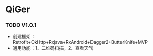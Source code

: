 # QiGer

### TODO V1.0.1
- 创建框架：Retrofit+OkHttp+Rxjava+RxAndroid+Dagger2+ButterKnife+MVP
- 通用功能：1、二维码扫描，2、查看天气
